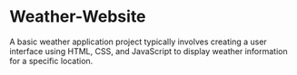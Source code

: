 # Weather-Website
A basic weather application project typically involves creating a user interface using HTML, CSS, and JavaScript to display weather information for a specific location.
